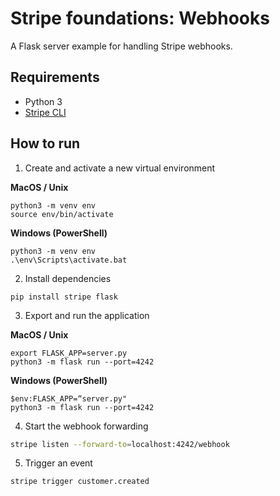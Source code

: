 # Stripe foundations: Webhooks

A Flask server example for handling Stripe webhooks.

## Requirements

- Python 3
- [Stripe CLI](https://stripe.com/docs/stripe-cli)

## How to run

1. Create and activate a new virtual environment

**MacOS / Unix**

```
python3 -m venv env
source env/bin/activate
```

**Windows (PowerShell)**

```
python3 -m venv env
.\env\Scripts\activate.bat
```

2. Install dependencies

```
pip install stripe flask
```

3. Export and run the application

**MacOS / Unix**

```
export FLASK_APP=server.py
python3 -m flask run --port=4242
```

**Windows (PowerShell)**

```
$env:FLASK_APP=“server.py"
python3 -m flask run --port=4242
```

4. Start the webhook forwarding

```bash
stripe listen --forward-to=localhost:4242/webhook
```

5. Trigger an event

```bash
stripe trigger customer.created
```
